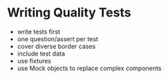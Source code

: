 # Writing Quality Tests

* write tests first
* one question/assert per test
* cover diverse border cases
* include test data
* use fixtures
* use Mock objects to replace complex components
